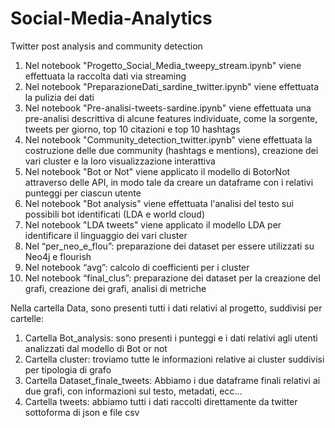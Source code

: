 # Social-Media-Analytics
Twitter post analysis and community detection

1) Nel notebook "Progetto_Social_Media_tweepy_stream.ipynb" viene effettuata la raccolta dati via streaming 
2) Nel notebook "PreparazioneDati_sardine_twitter.ipynb" viene effettuata la pulizia dei dati 
3) Nel notebook "Pre-analisi-tweets-sardine.ipynb" viene effettuata una pre-analisi descrittiva di alcune features individuate, come la sorgente, tweets per giorno, top 10 citazioni e top 10 hashtags
4) Nel notebook "Community_detection_twitter.ipynb" viene effettuata la costruzione delle due community (hashtags e mentions), creazione dei vari cluster e la loro visualizzazione interattiva
5) Nel notebook "Bot or Not" viene applicato il modello di BotorNot attraverso delle API, in modo tale da creare un dataframe con i relativi punteggi per ciascun utente
6) Nel notebook "Bot analysis" viene effettuata l'analisi del testo sui possibili bot identificati (LDA e world cloud) 
7) Nel notebook "LDA tweets" viene applicato il modello LDA per identificare il linguaggio dei vari cluster 
8) Nel “per_neo_e_flou”: preparazione dei dataset per essere utilizzati su Neo4j e flourish
9) Nel notebook “avg”: calcolo di coefficienti per i cluster
10) Nel notebook “final_clus”: preparazione dei dataset per la creazione del grafi, creazione dei grafi, analisi di metriche

Nella cartella Data, sono presenti tutti i dati relativi al progetto, suddivisi per cartelle: 
1) Cartella Bot_analysis: sono presenti i punteggi e i dati relativi agli utenti analizzati dal modello di Bot or not
2) Cartella cluster: troviamo tutte le informazioni relative ai cluster suddivisi per tipologia di grafo
3) Cartella Dataset_finale_tweets: Abbiamo i due dataframe finali relativi ai due grafi, con informazioni sul testo, metadati, ecc...
4) Cartella tweets: abbiamo tutti i dati raccolti direttamente da twitter sottoforma di json e file csv
